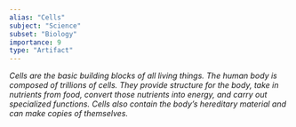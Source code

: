 ```yaml
---
alias: "Cells"
subject: "Science"
subset: "Biology"
importance: 9
type: "Artifact"
---
```


_Cells are the basic building blocks of all living things. The human body is composed of trillions of cells. They provide structure for the body, take in nutrients from food, convert those nutrients into energy, and carry out specialized functions. Cells also contain the body’s hereditary material and can make copies of themselves._ 